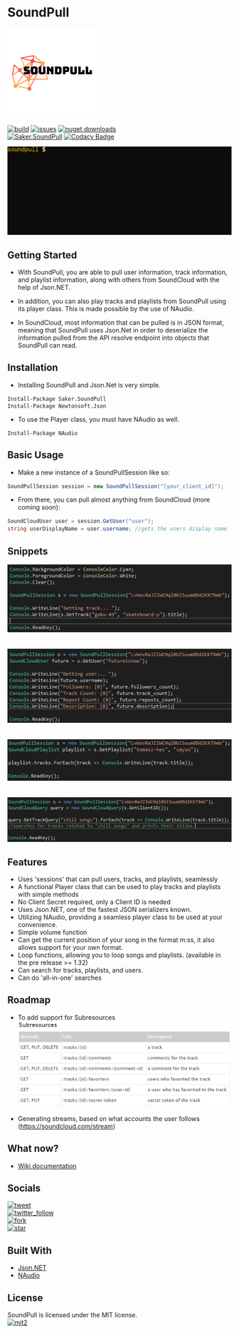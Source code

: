 # SoundPull
<img src="logo.png"/>

[![build](https://img.shields.io/appveyor/ci/sakertooth/soundpull.svg)](https://ci.appveyor.com/project/sakertooth/soundpull)
[![issues](https://img.shields.io/github/issues/sakertooth/soundpull.svg)](https://github.com/sakertooth/SoundPull/issues)
[![nuget downloads](https://img.shields.io/nuget/dt/Saker.SoundPull.svg)](https://www.nuget.org/packages/Saker.SoundPull/)
\
[![Saker.SoundPull](https://img.shields.io/nuget/v/Saker.SoundPull.svg)](https://www.nuget.org/packages/Saker.SoundPull/)
[![Codacy Badge](https://api.codacy.com/project/badge/Grade/2116a4e0e7544663bb8c397fa2505d37)](https://www.codacy.com/app/sakertooth/SoundPull?utm_source=github.com&amp;utm_medium=referral&amp;utm_content=sakertooth/SoundPull&amp;utm_campaign=Badge_Grade)

![](https://github.com/sakertooth/SoundPull/blob/master/previews/pulltrackgif.gif)

## Getting Started
* With SoundPull, you are able to pull user information, track information, and playlist information, along with others from SoundCloud with the help of Json.NET.

* In addition, you can also play tracks and playlists from SoundPull using its player class. This is made possible by the use of NAudio.

* In SoundCloud, most information that can be pulled is in JSON format, meaning that SoundPull uses Json.Net in order to deserialize the information pulled from the API resolve endpoint into objects that SoundPull can read. 

## Installation

* Installing SoundPull and Json.Net is very simple.

```
Install-Package Saker.SoundPull
Install-Package Newtonsoft.Json
```
* To use the Player class, you must have NAudio as well.

```
Install-Package NAudio
```

## Basic Usage

* Make a new instance of a SoundPullSession like so:
```c#
SoundPullSession session = new SoundPullSession("[your_client_id]");
```

* From there, you can pull almost anything from SoundCloud (more coming soon):
```c#
SoundCloudUser user = session.GetUser("user");
string userDisplayName = user.username; //gets the users display name
```
## Snippets
![tracksnippet](https://github.com/sakertooth/SoundPull/blob/master/snippets/SoundPull/tracksnippet.PNG)
\
\
\
![usersnippet](https://github.com/sakertooth/SoundPull/blob/master/snippets/SoundPull/usersnippet.PNG)
\
\
\
![playlistsnippet](https://github.com/sakertooth/SoundPull/blob/master/snippets/SoundPull/playlistsnippet.PNG)
\
\
\
![querysnippet](https://github.com/sakertooth/SoundPull/blob/master/snippets/SoundPull/querysnippet.PNG)

## Features

* Uses 'sessions' that can pull users, tracks, and playlists, seamlessly
* A functional Player class that can be used to play tracks and playlists with simple methods
* No Client Secret required, only a Client ID is needed
* Uses Json.NET, one of the fastest JSON serializers known.
* Utilizing NAudio, providing a seamless player class to be used at your convenience.
* Simple volume function
* Can get the current position of your song in the format m:ss, it also allows support for your own format.
* Loop functions, allowing you to loop songs and playlists. (available in the pre release >= 1.32)
* Can search for tracks, playlists, and users.
* Can do 'all-in-one' searches

## Roadmap

* To add support for Subresources 
\
![subresourcesnippet](https://github.com/sakertooth/SoundPull/blob/master/snippets/SoundPull/subresourceroadmap.PNG)

* Generating streams, based on what accounts the user follows (https://soundcloud.com/stream)

## What now?
* [Wiki documentation](https://github.com/sakertooth/SoundPull/wiki/1.-Getting-Started)

## Socials
[![tweet](https://img.shields.io/twitter/url/https/sakertooth.svg?style=social)](https://twitter.com/intent/tweet?via=SakerTooth)
\
[![twitter_follow](https://img.shields.io/twitter/follow/sakertooth.svg?style=social)](https://twitter.com/intent/follow?screen_name=SakerTooth)
\
[![fork](https://img.shields.io/github/forks/sakertooth/SoundPull.svg?style=social)](https://github.com/sakertooth/SoundPull/fork)
\
[![star](https://img.shields.io/github/stars/sakertooth/SoundPull.svg?style=social)](https://github.com/sakertooth/SoundPull)

## Built With
* [Json.NET](https://github.com/JamesNK/Newtonsoft.Json)
* [NAudio](https://github.com/naudio/NAudio)

## License
SoundPull is licensed under the MIT license.
\
[![mit2](https://img.shields.io/github/license/sakertooth/SoundPull.svg)](https://github.com/sakertooth/SoundPull/blob/master/LICENSE)
